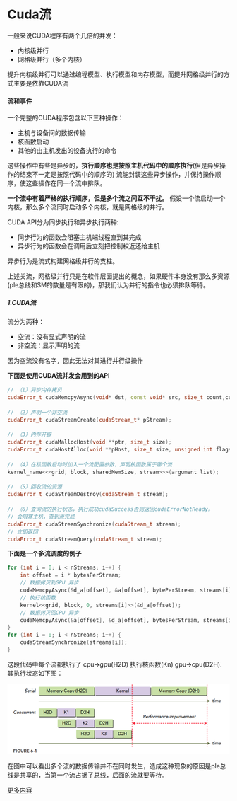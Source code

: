 # Cuda流

一般来说CUDA程序有两个几倍的并发：
* 内核级并行
* 网格级并行（多个内核）

提升内核级并行可以通过编程模型、执行模型和内存模型，而提升网格级并行的方式主要是依靠CUDA流

#### 流和事件

一个完整的CUDA程序包含以下三种操作：
- 主机与设备间的数据传输
- 核函数启动
- 其他的由主机发出的设备执行的命令

这些操作中有些是异步的，**执行顺序也是按照主机代码中的顺序执行**(但是异步操作的结束不一定是按照代码中的顺序的)
流能封装这些异步操作，并保持操作顺序，使这些操作在同一个流中排队。

**一个流中有着严格的执行顺序，但是多个流之间互不干扰。** 假设一个流启动一个内核，那么多个流同时启动多个内核，就是网格级的并行。

CUDA API分为同步执行和异步执行两种:

- 同步行为的函数会阻塞主机端线程直到其完成
- 异步行为的函数会在调用后立刻把控制权返还给主机

异步行为是流式构建网格级并行的支柱。

上述关流，网格级并行只是在软件层面提出的概念，如果硬件本身没有那么多资源(ple总线和SM的数量是有限的)，那我们认为并行的指令也必须排队等待。

##### 1.CUDA流

流分为两种：
- 空流：没有显式声明的流
- 非空流：显示声明的流

因为空流没有名字，因此无法对其进行并行级操作

**下面是使用CUDA流并发会用到的API**
```c++
// （1）异步内存拷贝
cudaError_t cudaMemcpyAsync(void* dst, const void* src, size_t count,cudaMemcpyKind kind, cudaStream_t stream = 0);

// （2）声明一个非空流
cudaError_t cudaStreamCreate(cudaStream_t* pStream);

// （3）内存开辟
cudaError_t cudaMallocHost(void **ptr, size_t size);
cudaError_t cudaHostAlloc(void **pHost, size_t size, unsigned int flags);

// （4）在核函数启动时加入一个流配置参数，声明核函数属于哪个流
kernel_name<<<grid, block, sharedMemSize, stream>>>(argument list);

// （5）回收流的资源
cudaError_t cudaStreamDestroy(cudaStream_t stream);

// （6）查询流的执行状态，执行成功cudaSuccess否则返回cudaErrorNotReady。
// 会阻塞主机，直到流完成
cudaError_t cudaStreamSynchronize(cudaStream_t stream);
// 立即返回 
cudaError_t cudaStreamQuery(cudaStream_t stream);

```

**下面是一个多流调度的例子**
```c++
for (int i = 0; i < nStreams; i++) {
    int offset = i * bytesPerStream;
    // 数据拷贝到GPU 异步
    cudaMemcpyAsync(&d_a[offset], &a[offset], bytePerStream, streams[i]);
    // 执行核函数
    kernel<<grid, block, 0, streams[i]>>(&d_a[offset]);
    // 数据拷贝回CPU 异步
    cudaMemcpyAsync(&a[offset], &d_a[offset], bytesPerStream, streams[i]);
}
for (int i = 0; i < nStreams; i++) {
    cudaStreamSynchronize(streams[i]);
}

```

这段代码中每个流都执行了 cpu->gpu(H2D)  执行核函数(Kn) gpu->cpu(D2H). 其执行状态如下图：

![img](../s/Streamruntime.png)

在图中可以看出多个流的数据传输并不在同时发生，造成这种现象的原因是ple总线是共享的，当第一个流占据了总线，后面的流就要等待。

[更多内容](https://face2ai.com/CUDA-F-6-1-%E6%B5%81%E5%92%8C%E4%BA%8B%E4%BB%B6%E6%A6%82%E8%BF%B0/)